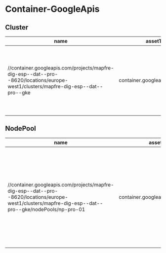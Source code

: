 # Container-GoogleApis

## Cluster

| name                                                                                                                             | assetType                        | project               | displayName                   | location     | networkTags                                                                                       | additionalAttributes          | createTime           | state   | organization              | parentFullResourceName                                                        | parentAssetType                             |
| -------------------------------------------------------------------------------------------------------------------------------- | -------------------------------- | --------------------- | ----------------------------- | ------------ | ------------------------------------------------------------------------------------------------- | ----------------------------- | -------------------- | ------- | ------------------------- | ----------------------------------------------------------------------------- | ------------------------------------------- |
| //container.googleapis.com/projects/mapfre-dig-esp--dat--pro--8620/locations/europe-west1/clusters/mapfre-dig-esp--dat--pro--gke | container.googleapis.com/Cluster | projects/147054572341 | mapfre-dig-esp--dat--pro--gke | europe-west1 | ['europe-west1', 'gke-cluster', 'mapfre-dig-esp--dat--pro--gke', 'n1-standard-4', 'np-01', 'pro'] | {'endpoint': '34.79.109.166'} | 2022-04-07T09:18:55Z | RUNNING | organizations/62664342784 | //cloudresourcemanager.googleapis.com/projects/mapfre-dig-esp--dat--pro--8620 | cloudresourcemanager.googleapis.com/Project |

## NodePool

| name                                                                                                                                                 | assetType                         | project               | displayName | location     | labels                                                                                                                         | networkTags                                                                                       | additionalAttributes                                                  | state   | organization              | parentFullResourceName                                                                                                           | parentAssetType                  |
| ---------------------------------------------------------------------------------------------------------------------------------------------------- | --------------------------------- | --------------------- | ----------- | ------------ | ------------------------------------------------------------------------------------------------------------------------------ | ------------------------------------------------------------------------------------------------- | --------------------------------------------------------------------- | ------- | ------------------------- | -------------------------------------------------------------------------------------------------------------------------------- | -------------------------------- |
| //container.googleapis.com/projects/mapfre-dig-esp--dat--pro--8620/locations/europe-west1/clusters/mapfre-dig-esp--dat--pro--gke/nodePools/np-pro-01 | container.googleapis.com/NodePool | projects/147054572341 | np-pro-01   | europe-west1 | {'cluster': 'mapfre-dig-esp--dat--pro--gke', 'np': '01', 'env': 'pro', 'location': 'europe-west1', 'machine': 'n1-standard-4'} | ['europe-west1', 'gke-cluster', 'mapfre-dig-esp--dat--pro--gke', 'n1-standard-4', 'np-01', 'pro'] | {'locations': ['europe-west1-b', 'europe-west1-c', 'europe-west1-d']} | RUNNING | organizations/62664342784 | //container.googleapis.com/projects/mapfre-dig-esp--dat--pro--8620/locations/europe-west1/clusters/mapfre-dig-esp--dat--pro--gke | container.googleapis.com/Cluster |